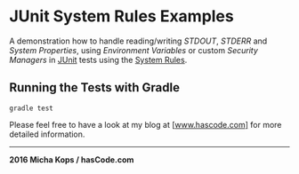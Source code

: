 # JUnit System Rules Examples

A demonstration how to handle reading/writing  _STDOUT_, _STDERR_ and _System Properties_, using _Environment Variables_ or custom _Security Managers_ in [JUnit] tests using the [System Rules].

## Running the Tests with Gradle

```
gradle test
```

Please feel free to have a look at my blog at [www.hascode.com] for more detailed information.

---------

**2016 Micha Kops / hasCode.com**

   [www.hascode.com]:http://www.hascode.com/
   [JUnit]:http://junit.org/
   [System Rules]:http://stefanbirkner.github.io/system-rules/
